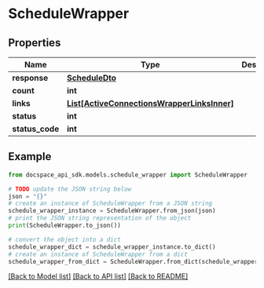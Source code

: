 # ScheduleWrapper

## Properties

Name | Type | Description | Notes
------------ | ------------- | ------------- | -------------
**response** | [**ScheduleDto**](ScheduleDto.md) |  | [optional] 
**count** | **int** |  | [optional] 
**links** | [**List[ActiveConnectionsWrapperLinksInner]**](ActiveConnectionsWrapperLinksInner.md) |  | [optional] 
**status** | **int** |  | [optional] 
**status_code** | **int** |  | [optional] 

## Example

```python
from docspace_api_sdk.models.schedule_wrapper import ScheduleWrapper

# TODO update the JSON string below
json = "{}"
# create an instance of ScheduleWrapper from a JSON string
schedule_wrapper_instance = ScheduleWrapper.from_json(json)
# print the JSON string representation of the object
print(ScheduleWrapper.to_json())

# convert the object into a dict
schedule_wrapper_dict = schedule_wrapper_instance.to_dict()
# create an instance of ScheduleWrapper from a dict
schedule_wrapper_from_dict = ScheduleWrapper.from_dict(schedule_wrapper_dict)
```
[[Back to Model list]](../README.md#documentation-for-models) [[Back to API list]](../README.md#documentation-for-api-endpoints) [[Back to README]](../README.md)


